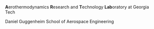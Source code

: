 **A**erothermodynamics **R**esearch and **T**echnology **Lab**oratory at Georgia Tech

Daniel Guggenheim School of Aerospace Engineering
